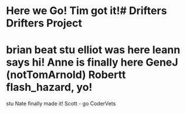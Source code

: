 Here we Go! Tim got it!# Drifters
Drifters Project
=======
brian beat stu
elliot was here
leann says hi!
Anne is finally here
GeneJ (notTomArnold)
Robertt flash_hazard, yo!
=======
stu
Nate finally made it!
Scott - go CoderVets
